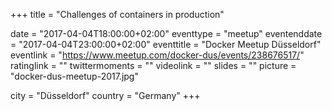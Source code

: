 +++
title = "Challenges of containers in production"

date = "2017-04-04T18:00:00+02:00"
eventtype = "meetup"
eventenddate = "2017-04-04T23:00:00+02:00"
eventtitle = "Docker Meetup Düsseldorf"
eventlink = "https://www.meetup.com/docker-dus/events/238676517/"
ratinglink = ""
twittermoments = ""
videolink = ""
slides = ""
picture = "docker-dus-meetup-2017.jpg"

city = "Düsseldorf"
country = "Germany"
+++
